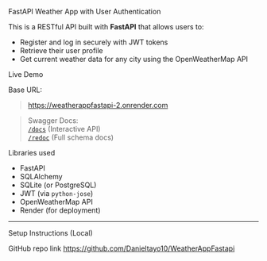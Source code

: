  FastAPI Weather App with User Authentication

This is a RESTful API built with **FastAPI** that allows users to:

- Register and log in securely with JWT tokens
- Retrieve their user profile
- Get current weather data for any city using the OpenWeatherMap API

 Live Demo

 Base URL:  
> https://weatherappfastapi-2.onrender.com 

>  Swagger Docs:  
> [`/docs`](https://weatherappfastapi-2.onrender.com/docs) (Interactive API)  
> [`/redoc`](https://weatherappfastapi-2.onrender.com/redoc) (Full schema docs)

 Libraries used 

- FastAPI
- SQLAlchemy
- SQLite (or PostgreSQL)
- JWT (via `python-jose`)
- OpenWeatherMap API
- Render (for deployment)

---

Setup Instructions (Local)

GitHub repo link 
https://github.com/Danieltayo10/WeatherAppFastapi
